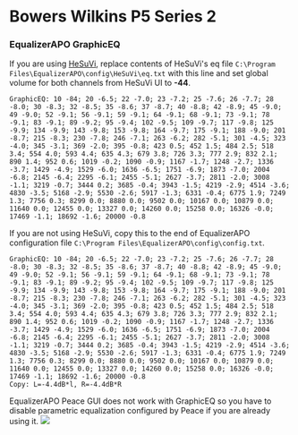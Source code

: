 # Bowers Wilkins P5 Series 2
### EqualizerAPO GraphicEQ
If you are using [HeSuVi](https://sourceforge.net/projects/hesuvi/), replace contents of HeSuVi's eq file `C:\Program Files\EqualizerAPO\config\HeSuVi\eq.txt` with this line and set global volume for both channels from HeSuVi UI to **-44**.
```
GraphicEQ: 10 -84; 20 -6.5; 22 -7.0; 23 -7.2; 25 -7.6; 26 -7.7; 28 -8.0; 30 -8.3; 32 -8.5; 35 -8.6; 37 -8.7; 40 -8.8; 42 -8.9; 45 -9.0; 49 -9.0; 52 -9.1; 56 -9.1; 59 -9.1; 64 -9.1; 68 -9.1; 73 -9.1; 78 -9.1; 83 -9.1; 89 -9.2; 95 -9.4; 102 -9.5; 109 -9.7; 117 -9.8; 125 -9.9; 134 -9.9; 143 -9.8; 153 -9.8; 164 -9.7; 175 -9.1; 188 -9.0; 201 -8.7; 215 -8.3; 230 -7.8; 246 -7.1; 263 -6.2; 282 -5.1; 301 -4.5; 323 -4.0; 345 -3.1; 369 -2.0; 395 -0.8; 423 0.5; 452 1.5; 484 2.5; 518 3.4; 554 4.0; 593 4.4; 635 4.3; 679 3.8; 726 3.3; 777 2.9; 832 2.1; 890 1.4; 952 0.6; 1019 -0.2; 1090 -0.9; 1167 -1.7; 1248 -2.7; 1336 -3.7; 1429 -4.9; 1529 -6.0; 1636 -6.5; 1751 -6.9; 1873 -7.0; 2004 -6.8; 2145 -6.4; 2295 -6.1; 2455 -5.1; 2627 -3.7; 2811 -2.0; 3008 -1.1; 3219 -0.7; 3444 0.2; 3685 -0.4; 3943 -1.5; 4219 -2.9; 4514 -3.6; 4830 -3.5; 5168 -2.9; 5530 -2.6; 5917 -1.3; 6331 -0.4; 6775 1.9; 7249 1.3; 7756 0.3; 8299 0.0; 8880 0.0; 9502 0.0; 10167 0.0; 10879 0.0; 11640 0.0; 12455 0.0; 13327 0.0; 14260 0.0; 15258 0.0; 16326 -0.0; 17469 -1.1; 18692 -1.6; 20000 -0.8
```
If you are not using HeSuVi, copy this to the end of EqualizerAPO configuration file `C:\Program Files\EqualizerAPO\config\config.txt`.
```
GraphicEQ: 10 -84; 20 -6.5; 22 -7.0; 23 -7.2; 25 -7.6; 26 -7.7; 28 -8.0; 30 -8.3; 32 -8.5; 35 -8.6; 37 -8.7; 40 -8.8; 42 -8.9; 45 -9.0; 49 -9.0; 52 -9.1; 56 -9.1; 59 -9.1; 64 -9.1; 68 -9.1; 73 -9.1; 78 -9.1; 83 -9.1; 89 -9.2; 95 -9.4; 102 -9.5; 109 -9.7; 117 -9.8; 125 -9.9; 134 -9.9; 143 -9.8; 153 -9.8; 164 -9.7; 175 -9.1; 188 -9.0; 201 -8.7; 215 -8.3; 230 -7.8; 246 -7.1; 263 -6.2; 282 -5.1; 301 -4.5; 323 -4.0; 345 -3.1; 369 -2.0; 395 -0.8; 423 0.5; 452 1.5; 484 2.5; 518 3.4; 554 4.0; 593 4.4; 635 4.3; 679 3.8; 726 3.3; 777 2.9; 832 2.1; 890 1.4; 952 0.6; 1019 -0.2; 1090 -0.9; 1167 -1.7; 1248 -2.7; 1336 -3.7; 1429 -4.9; 1529 -6.0; 1636 -6.5; 1751 -6.9; 1873 -7.0; 2004 -6.8; 2145 -6.4; 2295 -6.1; 2455 -5.1; 2627 -3.7; 2811 -2.0; 3008 -1.1; 3219 -0.7; 3444 0.2; 3685 -0.4; 3943 -1.5; 4219 -2.9; 4514 -3.6; 4830 -3.5; 5168 -2.9; 5530 -2.6; 5917 -1.3; 6331 -0.4; 6775 1.9; 7249 1.3; 7756 0.3; 8299 0.0; 8880 0.0; 9502 0.0; 10167 0.0; 10879 0.0; 11640 0.0; 12455 0.0; 13327 0.0; 14260 0.0; 15258 0.0; 16326 -0.0; 17469 -1.1; 18692 -1.6; 20000 -0.8
Copy: L=-4.4dB*l, R=-4.4dB*R
```
EqualizerAPO Peace GUI does not work with GraphicEQ so you have to disable parametric equalization configured by Peace if you are already using it.
![](https://raw.githubusercontent.com/jaakkopasanen/AutoEq/master/results/SBAF-Serious/innerfidelity/onear/Bowers%20Wilkins%20P5%20Series%202/Bowers%20Wilkins%20P5%20Series%202.png)
